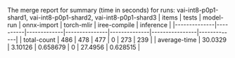 The merge report for summary (time in seconds) for runs: vai-int8-p0p1-shard1, vai-int8-p0p1-shard2, vai-int8-p0p1-shard3
| items        |    tests |   model-run |   onnx-import |   torch-mlir |   iree-compile |   inference |
|--------------|----------|-------------|---------------|--------------|----------------|-------------|
| total-count  | 486      |   478       |    477        |            0 |       273      |  239        |
| average-time |  30.0329 |     3.10126 |      0.658679 |            0 |        27.4956 |    0.628515 |
